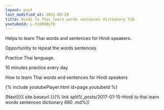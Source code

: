 ```yaml
---
layout: post
last_modified_at: 2021-03-29
title: Hindi to Thai learn words sentences dictionary 718 
youtubeId: L-Ya5M8ByTU
---
```

 
 
Helps to learn Thai words and sentences for Hindi speakers.

Opportunitiy to repeat the words sentences. 

Practice Thai language. 
 
10 minutes practice every day. 
 
How to learn Thai words and sentences for Hindi speakers 
 
{% include youtubePlayer.html id=page.youtubeId %}
 
 
[Next]({{ site.baseurl }}{% link  split1/_posts/2017-01-15-Hindi to thai learn words sentences dictionary 680 .md%})
 
